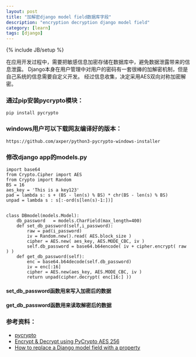 ```yaml
---
layout: post
title: "加解密django model field数据库字段"
description: "encryption decryption django model field"
category: [learn]
tags: [django]
---
```

{% include JB/setup %}

在应用开发过程中，需要把敏感信息加密存储在数据库中，避免数据泄露带来的信息泄露。 
Django本身在用户管理中对用户的密码有一套很棒的加解密机制，但是自己系统的信息需要自定义开发。
经过信息收集，决定采用AES双向对称加密解密。

### 通过pip安装pycrypto模块： 
    pip install pycrypto

### windows用户可以下载网友编译好的版本： 
    https://github.com/axper/python3-pycrypto-windows-installer


### 修改django app的models.py 
    import base64
    from Crypto.Cipher import AES
    from Crypto import Random
    BS = 16
    aes_key = 'This is a key123'
    pad = lambda s: s + (BS - len(s) % BS) * chr(BS - len(s) % BS) 
    unpad = lambda s : s[:-ord(s[len(s)-1:])]
    
    
    class DBmodel(models.Model):   
    	db_password   = models.CharField(max_length=400)
    	def set_db_password(self,i_password):
    		raw = pad(i_password)
    		iv = Random.new().read( AES.block_size )
    		cipher = AES.new( aes_key, AES.MODE_CBC, iv )
    		self.db_password = base64.b64encode( iv + cipher.encrypt( raw ) ) 
    	def get_db_password(self):
    		enc = base64.b64decode(self.db_password)
    		iv = enc[:16]
    		cipher = AES.new(aes_key, AES.MODE_CBC, iv )
    		return unpad(cipher.decrypt( enc[16:] ))

#### set_db_password函数用来写入加密后的数据 

#### get_db_password函数用来读取解密后的数据 
    

### 参考资料： 
- [pycrypto](https://pypi.python.org/pypi/pycrypto)
- [Encrypt & Decrypt using PyCrypto AES 256](http://stackoverflow.com/questions/12524994/encrypt-decrypt-using-pycrypto-aes-256)
- [How to replace a Django model field with a property](http://www.stavros.io/posts/how-replace-django-model-field-property/)


